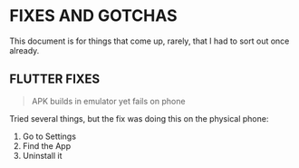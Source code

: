 # FIXES AND GOTCHAS

This document is for things that come up, rarely, that I had to sort out once already.  

## FLUTTER FIXES

> APK builds in emulator yet fails on phone  

Tried several things, but the fix was doing this on     the physical phone:  
1. Go to Settings  
2. Find the App  
3. Uninstall it  
